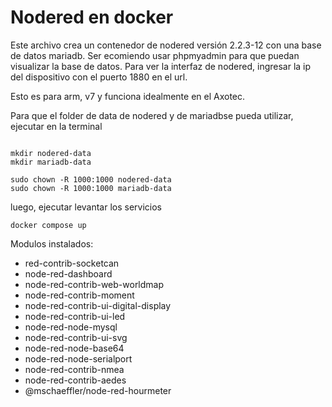 # Nodered en docker 

Este archivo crea un contenedor de nodered versión 2.2.3-12 con una base de datos mariadb. Ser ecomiendo usar phpmyadmin para que puedan visualizar la base de datos. Para ver la interfaz de nodered, ingresar la ip del dispositivo con el puerto 1880 en el url.
 
Esto es para arm, v7 y funciona idealmente en el Axotec.

Para que el folder de data de nodered y de mariadbse pueda utilizar, ejecutar en la terminal

```

mkdir nodered-data
mkdir mariadb-data

sudo chown -R 1000:1000 nodered-data
sudo chown -R 1000:1000 mariadb-data
```

luego, ejecutar levantar los servicios

```
docker compose up
```


Modulos instalados:

- red-contrib-socketcan
- node-red-dashboard
- node-red-contrib-web-worldmap
- node-red-contrib-moment
- node-red-contrib-ui-digital-display
- node-red-contrib-ui-led
- node-red-node-mysql
- node-red-contrib-ui-svg
- node-red-node-base64
- node-red-node-serialport
- node-red-contrib-nmea
- node-red-contrib-aedes
- @mschaeffler/node-red-hourmeter



